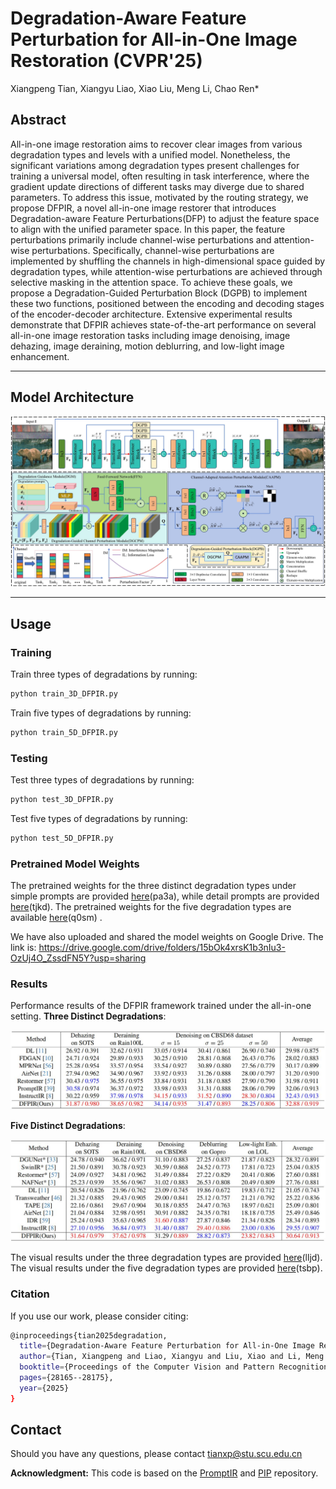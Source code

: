 # Degradation-Aware Feature Perturbation for All-in-One Image Restoration (CVPR'25)

Xiangpeng Tian, Xiangyu Liao, Xiao Liu, Meng Li, Chao Ren*

## Abstract

All-in-one image restoration aims to recover clear images from various degradation types and levels with a unified model. Nonetheless, the significant variations among degradation types present challenges for training a universal model, often resulting in task interference, where the gradient update directions of different tasks may diverge due to shared parameters. To address this issue, motivated by the routing strategy, we propose DFPIR, a novel all-in-one image restorer that introduces Degradation-aware Feature Perturbations(DFP) to adjust the feature space to align with the unified parameter space. In this paper, the feature perturbations primarily include channel-wise perturbations and attention-wise perturbations. Specifically, channel-wise perturbations are implemented by shuffling the channels in high-dimensional space guided by degradation types, while attention-wise perturbations are achieved through selective masking in the attention space. To achieve these goals, we propose a Degradation-Guided Perturbation Block (DGPB) to implement these two functions, positioned between the encoding and decoding stages of the encoder-decoder architecture. Extensive experimental results demonstrate that DFPIR achieves state-of-the-art performance on several all-in-one image restoration tasks including image denoising, image dehazing, image deraining, motion deblurring, and low-light image enhancement. 

---

## Model Architecture

![Model Architecture](./fig/shuffle-fram.jpg)  

---

## Usage

### Training

Train three types of degradations by running:

```bash
python train_3D_DFPIR.py
```
Train five types of degradations by running:
```bash
python train_5D_DFPIR.py
```
###  Testing

Test three types of degradations by running:

```bash
python test_3D_DFPIR.py
```
Test five types of degradations by running:

```bash
python test_5D_DFPIR.py
```
### Pretrained Model Weights

The pretrained weights for the three distinct degradation types under simple prompts are provided [here](https://pan.baidu.com/s/1W8mjjSB4XiL70cVK9B9Eng  )(pa3a), while detail prompts are provided [here](https://pan.baidu.com/s/1hk5JgOpl3VYEsWEecPpJkg?pwd=tjkd  )(tjkd). The pretrained weights for the five degradation types are available [here](https://pan.baidu.com/s/1LhAsRq8t4dvaD-hC6yDZrA?pwd=q0sm)(q0sm) .

We have also uploaded and shared the model weights on Google Drive. The link is: https://drive.google.com/drive/folders/15bOk4xrsK1b3nIu3-OzUj4O_ZssdFN5Y?usp=sharing

### Results
Performance results of the DFPIR framework trained under the all-in-one setting.
**Three Distinct Degradations**:

![3D](./fig/3D.jpg)  

**Five Distinct Degradations**:

![5D](./fig/5D.jpg) 

The visual results under the three degradation types are provided [here](https://pan.baidu.com/s/1xa_i7cbg5slEyLvBpC4JKg?pwd=lljd )(lljd).  The visual results under the five degradation types are provided [here](https://pan.baidu.com/s/1tfYrxfOI61om8QX9PnXLFA?pwd=tsbp)(tsbp).


### Citation
If you use our work, please consider citing:
```bash
@inproceedings{tian2025degradation,
  title={Degradation-Aware Feature Perturbation for All-in-One Image Restoration},
  author={Tian, Xiangpeng and Liao, Xiangyu and Liu, Xiao and Li, Meng and Ren, Chao},
  booktitle={Proceedings of the Computer Vision and Pattern Recognition Conference},
  pages={28165--28175},
  year={2025}
}
```
## Contact

Should you have any questions, please contact tianxp@stu.scu.edu.cn

**Acknowledgment:** This code is based on the [PromptIR](https://github.com/va1shn9v/PromptIR) and [PIP]([longzilicart/pip_universal](https://github.com/longzilicart/pip_universal)) repository.
